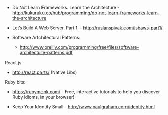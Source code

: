 - Do Not Learn Frameworks. Learn the Architecture - http://kukuruku.co/hub/programming/do-not-learn-frameworks-learn-the-architecture

- Let’s Build A Web Server. Part 1. - http://ruslanspivak.com/lsbaws-part1/




- Software Artchitectural Patterns:
  - http://www.oreilly.com/programming/free/files/software-architecture-patterns.pdf


React.js
  - http://react.parts/ (Native Libs)


Ruby bits:
  - https://rubymonk.com/ - Free, interactive tutorials to help you discover Ruby idioms, in your browser!


- Keep Your Identity Small - http://www.paulgraham.com/identity.html

